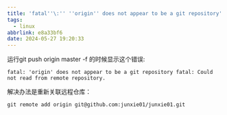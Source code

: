```yaml
---
title: 'fatal''\:'' ''origin'' does not appear to be a git repository'
tags:
  - linux
abbrlink: e8a33bf6
date: 2024-05-27 19:20:33
---
```

运行git push origin master -f 的时候显示这个错误:
```
fatal: 'origin' does not appear to be a git repository fatal: Could not read from remote repository.
```
解决办法是重新关联远程仓库：
```
git remote add origin git@github.com:junxie01/junxie01.git
```
